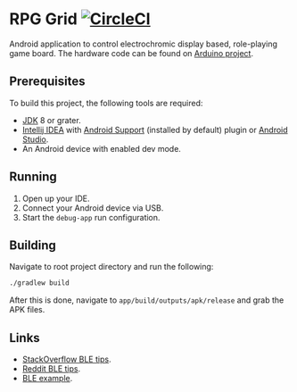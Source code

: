 # RPG Grid [![CircleCI](https://circleci.com/gh/Edvinas01/rpg-grid.svg?style=svg&circle-token=5c03dc54e44329a22a9a97221ae0b4363951e5d8)](https://circleci.com/gh/Edvinas01/rpg-grid)
Android application to control electrochromic display based, role-playing game 
board. The hardware code can be found on [Arduino project].

## Prerequisites
To build this project, the following tools are required:
* [JDK] 8 or grater.
* [Intellij IDEA] with [Android Support] (installed by default) plugin or 
[Android Studio].
* An Android device with enabled dev mode.

## Running
1. Open up your IDE.
2. Connect your Android device via USB.
3. Start the `debug-app` run configuration.

## Building
Navigate to root project directory and run the following:
```bash
./gradlew build
```

After this is done, navigate to `app/build/outputs/apk/release` and grab the 
APK files.

## Links
* [StackOverflow BLE tips](https://stackoverflow.com/questions/17870189/android-4-3-bluetooth-low-energy-unstable).
* [Reddit BLE tips](https://www.reddit.com/r/androiddev/comments/4ofnbp/bluetooth_ble_development_is_miserable_on_android).
* [BLE example](https://github.com/Polidea/RxAndroidBle/blob/master/sample/src/main/java/com/polidea/rxandroidble2/sample/example2_connection/ConnectionExampleActivity.java).

[JDK]: https://openjdk.java.net/install
[Intellij IDEA]: https://www.jetbrains.com/idea
[Android Support]: https://plugins.jetbrains.com/plugin/1792-android-support
[Android Studio]: https://developer.android.com/studio
[Arduino project]: https://github.com/KonrolMathisen/RPG-grid-arduino-19733
